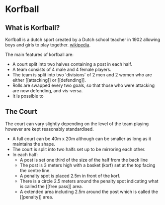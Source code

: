 ---
---

# Korfball

## What is Korfball?
Korfball is a dutch sport created by a Dutch school teacher in 1902 allowing boys and girls to play together. [wikipedia](https://en.wikipedia.org/wiki/Korfball).

The main features of korfball are:
* A court split into two halves containing a post in each half.
* A team consists of 4 male and 4 female players.
* The team is split into two 'divisions' of 2 men and 2 women who are either [[attacking]] or [[defending]].
* Rolls are swapped every two goals, so that those who were attacking are now defending, and vis-versa.
* It is possible to 

## The Court

The court can vary slightly depending on the level of the team playing however are kept reasonably standardised.
* A full court can be 40m x 20m although can be smaller as long as it maintains the shape.
* The court is split into two halfs set up to be mirroring each other.
* In each half:
    * A post is set one third of the size of the half from the back line
    * The post is 3 meters high with a basket (korf) set at the top facing the centre line.
    * A penalty spot is placed 2.5m in front of the korf.
    * There is a circle 2.5 meters around the penalty spot indicating what is called the [[free pass]] area.
    * A extended area including 2.5m around the post which is called the [[penalty]] area.
